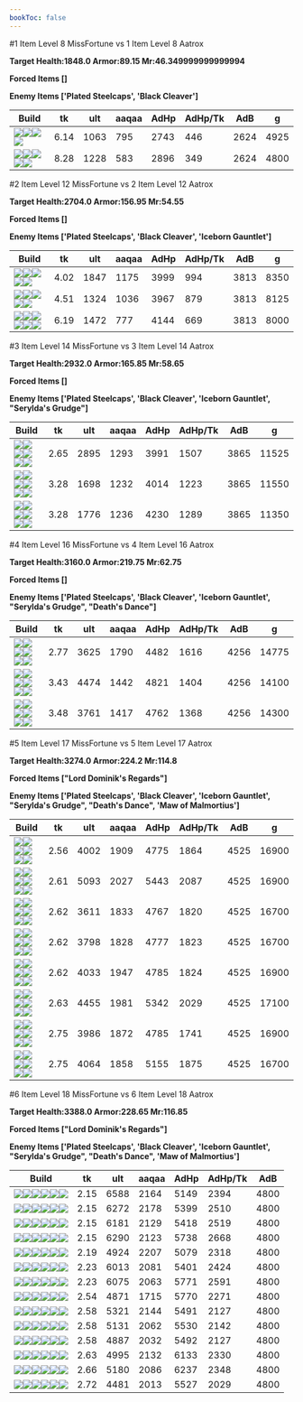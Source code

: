 ```yaml
---
bookToc: false
---
```


#1 Item Level 8 MissFortune vs 1 Item Level 8 Aatrox

**Target Health:1848.0 Armor:89.15 Mr:46.349999999999994**


**Forced Items []**


**Enemy Items ['Plated Steelcaps', 'Black Cleaver']**




Build | tk | ult | aaqaa | AdHp | AdHp/Tk | AdB | g
-|-|-|-|-|-|-|-
![](/item/3153.png)![](/item/1001.png)![](/item/1055.png)![](/item/1037.png)|6.14|1063|795|2743|446|2624|4925
![](/item/3156.png)![](/item/1001.png)![](/item/1053.png)![](/item/1055.png)![](/item/1036.png)|8.28|1228|583|2896|349|2624|4800




























































#2 Item Level 12 MissFortune vs 2 Item Level 12 Aatrox

**Target Health:2704.0 Armor:156.95 Mr:54.55**


**Forced Items []**


**Enemy Items ['Plated Steelcaps', 'Black Cleaver', 'Iceborn Gauntlet']**




Build | tk | ult | aaqaa | AdHp | AdHp/Tk | AdB | g
-|-|-|-|-|-|-|-
![](/item/3153.png)![](/item/3036.png)![](/item/1001.png)![](/item/1055.png)![](/item/1038.png)|4.02|1847|1175|3999|994|3813|8350
![](/item/3153.png)![](/item/3091.png)![](/item/1001.png)![](/item/1055.png)![](/item/1037.png)|4.51|1324|1036|3967|879|3813|8125
![](/item/3156.png)![](/item/3091.png)![](/item/1001.png)![](/item/1053.png)![](/item/1055.png)![](/item/1036.png)|6.19|1472|777|4144|669|3813|8000




























































#3 Item Level 14 MissFortune vs 3 Item Level 14 Aatrox

**Target Health:2932.0 Armor:165.85 Mr:58.65**


**Forced Items []**


**Enemy Items ['Plated Steelcaps', 'Black Cleaver', 'Iceborn Gauntlet', "Serylda's Grudge"]**




Build | tk | ult | aaqaa | AdHp | AdHp/Tk | AdB | g
-|-|-|-|-|-|-|-
![](/item/3036.png)![](/item/3091.png)![](/item/3142.png)![](/item/1053.png)![](/item/1055.png)![](/item/1037.png)|2.65|2895|1293|3991|1507|3865|11525
![](/item/3153.png)![](/item/3091.png)![](/item/3139.png)![](/item/1001.png)![](/item/1055.png)![](/item/1038.png)|3.28|1698|1232|4014|1223|3865|11550
![](/item/3153.png)![](/item/3091.png)![](/item/3156.png)![](/item/1001.png)![](/item/1055.png)![](/item/1038.png)|3.28|1776|1236|4230|1289|3865|11350




























































#4 Item Level 16 MissFortune vs 4 Item Level 16 Aatrox

**Target Health:3160.0 Armor:219.75 Mr:62.75**


**Forced Items []**


**Enemy Items ['Plated Steelcaps', 'Black Cleaver', 'Iceborn Gauntlet', "Serylda's Grudge", "Death's Dance"]**




Build | tk | ult | aaqaa | AdHp | AdHp/Tk | AdB | g
-|-|-|-|-|-|-|-
![](/item/3036.png)![](/item/3091.png)![](/item/3142.png)![](/item/3153.png)![](/item/1038.png)![](/item/1037.png)|2.77|3625|1790|4482|1616|4256|14775
![](/item/3156.png)![](/item/3036.png)![](/item/6676.png)![](/item/3142.png)![](/item/1053.png)![](/item/1038.png)|3.43|4474|1442|4821|1404|4256|14100
![](/item/3036.png)![](/item/3091.png)![](/item/3142.png)![](/item/3156.png)![](/item/1053.png)![](/item/1038.png)|3.48|3761|1417|4762|1368|4256|14300




























































#5 Item Level 17 MissFortune vs 5 Item Level 17 Aatrox

**Target Health:3274.0 Armor:224.2 Mr:114.8**


**Forced Items ["Lord Dominik's Regards"]**


**Enemy Items ['Plated Steelcaps', 'Black Cleaver', 'Iceborn Gauntlet', "Serylda's Grudge", "Death's Dance", 'Maw of Malmortius']**




Build | tk | ult | aaqaa | AdHp | AdHp/Tk | AdB | g
-|-|-|-|-|-|-|-
![](/item/3153.png)![](/item/3036.png)![](/item/3095.png)![](/item/3115.png)![](/item/3142.png)![](/item/1038.png)|2.56|4002|1909|4775|1864|4525|16900
![](/item/3153.png)![](/item/3036.png)![](/item/3072.png)![](/item/6696.png)![](/item/3142.png)![](/item/1038.png)|2.61|5093|2027|5443|2087|4525|16900
![](/item/3036.png)![](/item/3091.png)![](/item/3142.png)![](/item/3153.png)![](/item/3085.png)![](/item/1038.png)|2.62|3611|1833|4767|1820|4525|16700
![](/item/3036.png)![](/item/3091.png)![](/item/3142.png)![](/item/3153.png)![](/item/3046.png)![](/item/1038.png)|2.62|3798|1828|4777|1823|4525|16700
![](/item/3036.png)![](/item/3091.png)![](/item/3142.png)![](/item/3153.png)![](/item/3087.png)![](/item/1038.png)|2.62|4033|1947|4785|1824|4525|16900
![](/item/3036.png)![](/item/3091.png)![](/item/3142.png)![](/item/3153.png)![](/item/3072.png)![](/item/1038.png)|2.63|4455|1981|5342|2029|4525|17100
![](/item/3036.png)![](/item/3091.png)![](/item/3142.png)![](/item/3153.png)![](/item/3139.png)![](/item/1038.png)|2.75|3986|1872|4785|1741|4525|16900
![](/item/3036.png)![](/item/3091.png)![](/item/3142.png)![](/item/3153.png)![](/item/3156.png)![](/item/1038.png)|2.75|4064|1858|5155|1875|4525|16700




























































#6 Item Level 18 MissFortune vs 6 Item Level 18 Aatrox

**Target Health:3388.0 Armor:228.65 Mr:116.85**


**Forced Items ["Lord Dominik's Regards"]**


**Enemy Items ['Plated Steelcaps', 'Black Cleaver', 'Iceborn Gauntlet', "Serylda's Grudge", "Death's Dance", 'Maw of Malmortius']**




Build | tk | ult | aaqaa | AdHp | AdHp/Tk | AdB
-|-|-|-|-|-|-
![](/item/3074.png)![](/item/3036.png)![](/item/3095.png)![](/item/6676.png)![](/item/6696.png)![](/item/3142.png)|2.15|6588|2164|5149|2394|4800
![](/item/3004.png)![](/item/3036.png)![](/item/3072.png)![](/item/3095.png)![](/item/6696.png)![](/item/3142.png)|2.15|6272|2178|5399|2510|4800
![](/item/3072.png)![](/item/3036.png)![](/item/3095.png)![](/item/3508.png)![](/item/6696.png)![](/item/3142.png)|2.15|6181|2129|5418|2519|4800
![](/item/3072.png)![](/item/3036.png)![](/item/3074.png)![](/item/3095.png)![](/item/6696.png)![](/item/3142.png)|2.15|6290|2123|5738|2668|4800
![](/item/3036.png)![](/item/3091.png)![](/item/3142.png)![](/item/3153.png)![](/item/3087.png)![](/item/6696.png)|2.19|4924|2207|5079|2318|4800
![](/item/3072.png)![](/item/3036.png)![](/item/3095.png)![](/item/3139.png)![](/item/6696.png)![](/item/3142.png)|2.23|6013|2081|5401|2424|4800
![](/item/3156.png)![](/item/3072.png)![](/item/3036.png)![](/item/3095.png)![](/item/6696.png)![](/item/3142.png)|2.23|6075|2063|5771|2591|4800
![](/item/3036.png)![](/item/3091.png)![](/item/3142.png)![](/item/3156.png)![](/item/3072.png)![](/item/3115.png)|2.54|4871|1715|5770|2271|4800
![](/item/3156.png)![](/item/3036.png)![](/item/6676.png)![](/item/3142.png)![](/item/3139.png)![](/item/3153.png)|2.58|5321|2144|5491|2127|4800
![](/item/3153.png)![](/item/3036.png)![](/item/3139.png)![](/item/3156.png)![](/item/6696.png)![](/item/3142.png)|2.58|5131|2062|5530|2142|4800
![](/item/3153.png)![](/item/3036.png)![](/item/3004.png)![](/item/3139.png)![](/item/3156.png)![](/item/3142.png)|2.58|4887|2032|5492|2127|4800
![](/item/3036.png)![](/item/3091.png)![](/item/3142.png)![](/item/3153.png)![](/item/3072.png)![](/item/3156.png)|2.63|4995|2132|6133|2330|4800
![](/item/3153.png)![](/item/3036.png)![](/item/3072.png)![](/item/3139.png)![](/item/3156.png)![](/item/3142.png)|2.66|5180|2086|6237|2348|4800
![](/item/3036.png)![](/item/3091.png)![](/item/3142.png)![](/item/3153.png)![](/item/3139.png)![](/item/3156.png)|2.72|4481|2013|5527|2029|4800




























































